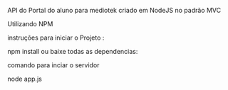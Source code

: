 API do Portal do aluno para mediotek criado em NodeJS no padrão MVC 

Utilizando NPM

instruções para iniciar o Projeto :

npm install 
ou 
baixe todas as dependencias:

comando para inciar o servidor

node app.js